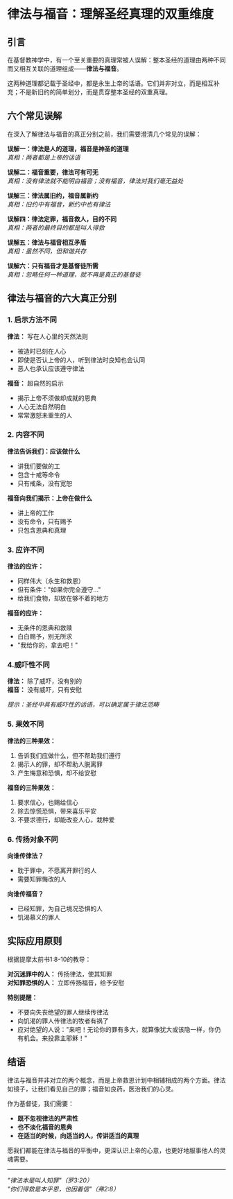 # 律法与福音：理解圣经真理的双重维度

## 引言

在基督教神学中，有一个至关重要的真理常被人误解：整本圣经的道理由两种不同而又相互关联的道理组成——**律法与福音**。

这两种道理都记载于圣经中，都是永生上帝的话语。它们并非对立，而是相互补充；不是新旧约的简单划分，而是贯穿整本圣经的双重真理。

## 六个常见误解

在深入了解律法与福音的真正分别之前，我们需要澄清几个常见的误解：

**误解一：律法是人的道理，福音是神圣的道理**  
_真相：两者都是上帝的话语_

**误解二：福音重要，律法可有可无**  
_真相：没有律法就不能明白福音；没有福音，律法对我们毫无益处_

**误解三：律法属旧约，福音属新约**  
_真相：旧约中有福音，新约中也有律法_

**误解四：律法定罪，福音救人，目的不同**  
_真相：两者的最终目的都是叫人得救_

**误解五：律法与福音相互矛盾**  
_真相：虽然不同，但和谐共存_

**误解六：只有福音才是基督徒所需**  
_真相：忽略任何一种道理，就不再是真正的基督徒_

## 律法与福音的六大真正分别

### 1. 启示方法不同

**律法：** 写在人心里的天然法则

- 被造时已刻在人心
- 即使是否认上帝的人，听到律法时良知也会认同
- 恶人也承认应该遵守律法

**福音：** 超自然的启示

- 揭示上帝不须做却成就的恩典
- 人心无法自然明白
- 常常激怒未重生的人

### 2. 内容不同

**律法告诉我们：应该做什么**

- 讲我们要做的工
- 包含十戒等命令
- 只有戒条，没有宽恕

**福音向我们揭示：上帝在做什么**

- 讲上帝的工作
- 没有命令，只有赐予
- 只包含恩典和真理

### 3. 应许不同

**律法的应许：**

- 同样伟大（永生和救恩）
- 但有条件："如果你完全遵守..."
- 给我们食物，却放在够不着的地方

**福音的应许：**

- 无条件的恩典和救赎
- 白白赐予，别无所求
- "我给你的，拿去吧！"

### 4.威吓性不同

**律法：** 除了威吓，没有别的  
**福音：** 没有威吓，只有安慰

_提示：圣经中具有威吓性的话语，可以确定属于律法范畴_

### 5. 果效不同

**律法的三种果效：**

1. 告诉我们应做什么，但不帮助我们遵行
2. 揭示人的罪，却不帮助人脱离罪
3. 产生悔意和恐惧，却不给安慰

**福音的三种果效：**

1. 要求信心，也赐给信心
2. 除去惊慌恐惧，带来喜乐平安
3. 不要求德行，却能改变人心，栽种爱

### 6. 传扬对象不同

**向谁传律法？**

- 耽于罪中，不愿离开罪行的人
- 需要知罪悔改的人

**向谁传福音？**

- 已经知罪，为自己境况恐惧的人
- 饥渴慕义的罪人

## 实际应用原则

根据提摩太前书1:8-10的教导：

**对沉迷罪中的人：** 传扬律法，使其知罪  
**对知罪恐惧的人：** 立即传扬福音，给予安慰

**特别提醒：**

- 不要向失丧绝望的罪人继续传律法
- 向饥渴的罪人传律法的牧者有祸了
- 应对绝望的人说："来吧！无论你的罪有多大，就算像犹大或该隐一样，你仍有机会。来投靠主耶稣！"

## 结语

律法与福音并非对立的两个概念，而是上帝救恩计划中相辅相成的两个方面。律法如镜子，让我们看见自己的罪；福音如良药，医治我们的心灵。

作为基督徒，我们需要：

- **既不忽视律法的严肃性**
- **也不淡化福音的恩典**
- **在适当的时候，向适当的人，传讲适当的真理**

愿我们都能在律法与福音的平衡中，更深认识上帝的心意，也更好地服事他人的灵魂需要。

---

_"律法本是叫人知罪"（罗3:20）_  
_"你们得救是本乎恩，也因着信"（弗2:8）_

